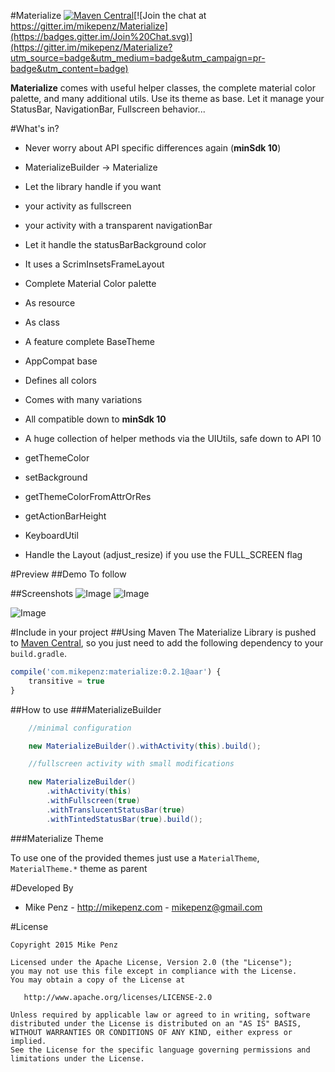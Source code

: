 #Materialize  [![Maven Central](https://maven-badges.herokuapp.com/maven-central/com.mikepenz/materialize/badge.svg?style=flat)](https://maven-badges.herokuapp.com/maven-central/com.mikepenz/materialize)[![Join the chat at https://gitter.im/mikepenz/Materialize](https://badges.gitter.im/Join%20Chat.svg)](https://gitter.im/mikepenz/Materialize?utm_source=badge&utm_medium=badge&utm_campaign=pr-badge&utm_content=badge)


**Materialize** comes with useful helper classes, the complete material color palette, and many additional utils. Use its theme as base. Let it manage your StatusBar, NavigationBar, Fullscreen behavior...

#What's in?
* Never worry about API specific differences again (**minSdk 10**)

* MaterializeBuilder -> Materialize
 * Let the library handle if you want
  * your activity as fullscreen
  * your activity with a transparent navigationBar
 * Let it handle the statusBarBackground color
  * It uses a ScrimInsetsFrameLayout

* Complete Material Color palette
 * As resource
 * As class

* A feature complete BaseTheme
 * AppCompat base
 * Defines all colors
 * Comes with many variations
 * All compatible down to **minSdk 10**

* A huge collection of helper methods via the UIUtils, safe down to API 10
 * getThemeColor
 * setBackground
 * getThemeColorFromAttrOrRes
 * getActionBarHeight

* KeyboardUtil
 * Handle the Layout (adjust_resize) if you use the FULL_SCREEN flag

#Preview
##Demo
To follow

##Screenshots
![Image](https://raw.githubusercontent.com/mikepenz/Materialize/develop/DEV/screenshots/screenshot1_small.png)
![Image](https://raw.githubusercontent.com/mikepenz/Materialize/develop/DEV/screenshots/screenshot2_small.png)

![Image](https://raw.githubusercontent.com/mikepenz/Materialize/develop/DEV/screenshots/screenshot3_small.png)


#Include in your project
##Using Maven
The Materialize Library is pushed to [Maven Central](http://search.maven.org/#search|ga|1|g%3A%22com.mikepenz%22), so you just need to add the following dependency to your `build.gradle`.

```javascript
compile('com.mikepenz:materialize:0.2.1@aar') {
	transitive = true
}
```

##How to use
###MaterializeBuilder

```java
    //minimal configuration

    new MaterializeBuilder().withActivity(this).build();
```

```java
    //fullscreen activity with small modifications

    new MaterializeBuilder()
        .withActivity(this)
        .withFullscreen(true)
        .withTranslucentStatusBar(true)
        .withTintedStatusBar(true).build();
```

###Materialize Theme

To use one of the provided themes just use a `MaterialTheme`, `MaterialTheme.*` theme as parent

#Developed By

* Mike Penz - http://mikepenz.com - <mikepenz@gmail.com>


#License

    Copyright 2015 Mike Penz

    Licensed under the Apache License, Version 2.0 (the "License");
    you may not use this file except in compliance with the License.
    You may obtain a copy of the License at

       http://www.apache.org/licenses/LICENSE-2.0

    Unless required by applicable law or agreed to in writing, software
    distributed under the License is distributed on an "AS IS" BASIS,
    WITHOUT WARRANTIES OR CONDITIONS OF ANY KIND, either express or implied.
    See the License for the specific language governing permissions and
    limitations under the License.
